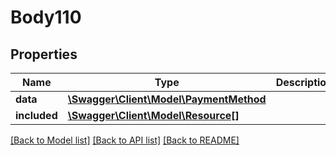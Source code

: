 # Body110

## Properties
Name | Type | Description | Notes
------------ | ------------- | ------------- | -------------
**data** | [**\Swagger\Client\Model\PaymentMethod**](PaymentMethod.md) |  | [optional] 
**included** | [**\Swagger\Client\Model\Resource[]**](Resource.md) |  | [optional] 

[[Back to Model list]](../../README.md#documentation-for-models) [[Back to API list]](../../README.md#documentation-for-api-endpoints) [[Back to README]](../../README.md)

